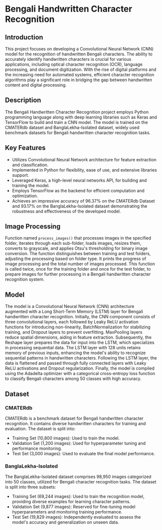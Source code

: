 # Bengali Handwritten Character Recognition

## Introduction
This project focuses on developing a Convolutional Neural Network (CNN) model for the recognition of handwritten Bengali characters. The ability to accurately identify handwritten characters is crucial for various applications, including optical character recognition (OCR), language processing, and document digitization. With the rise of digital platforms and the increasing need for automated systems, efficient character recognition algorithms play a significant role in bridging the gap between handwritten content and digital processing.

## Description
The Bengali Handwritten Character Recognition project employs Python programming language along with deep learning libraries such as Keras and TensorFlow to build and train a CNN model. The model is trained on the CMATERdb dataset and BanglaLekha-Isolated dataset, widely used benchmark datasets for Bengali handwritten character recognition tasks.

## Key Features
- Utilizes Convolutional Neural Network architecture for feature extraction and classification.
- Implemented in Python for flexibility, ease of use, and extensive libraries support.
- Leveraged Keras, a high-level neural networks API, for building and training the model.
- Employs TensorFlow as the backend for efficient computation and optimization.
- Achieves an impressive accuracy of 96.37% on the CMATERdb Dataset and 93.17% on the BanglaLekha-Isolated dataset demonstrating the robustness and effectiveness of the developed model.

## Image Processing
Function named ```process_images()``` that processes images in the specified folder, iterates through each sub-folder, loads images, resizes them, converts to grayscale, and applies Otsu's thresholding for binary image conversion. The function distinguishes between training and test folders, adjusting the processing based on folder type. It prints the progress of image processing and the total number of images processed. This function is called twice, once for the training folder and once for the test folder, to prepare images for further processing in a Bengali handwritten character recognition system.

## Model
The model is a Convolutional Neural Network (CNN) architecture augmented with a Long Short-Term Memory (LSTM) layer for Bengali handwritten character recognition. Initially, the CNN component consists of three convolutional layers, each followed by Leaky ReLU activation functions for introducing non-linearity, BatchNormalization for stabilizing training, and Dropout layers to prevent overfitting. MaxPooling layers reduce spatial dimensions, aiding in feature extraction. Subsequently, the Reshape layer prepares the data for input into the LSTM, which specializes in processing sequential data. The LSTM layer with 128 units retains memory of previous inputs, enhancing the model's ability to recognize sequential patterns in handwritten characters. Following the LSTM layer, the data is flattened and passed through fully connected layers with Leaky ReLU activations and Dropout regularization. Finally, the model is compiled using the Adadelta optimizer with a categorical cross-entropy loss function to classify Bengali characters among 50 classes with high accuracy.

## Dataset
### CMATERdb 
CMATERdb is a benchmark dataset for Bengali handwritten character recognition. It contains diverse handwritten characters for training and evaluation. The dataset is split into:
- Training Set (10,800 images): Used to train the model.
- Validation Set (1,200 images): Used for hyperparameter tuning and performance monitoring.
- Test Set (3,000 images): Used to evaluate the final model performance.

### BanglaLekha-Isolated
The BanglaLekha-Isolated dataset comprises 98,950 images categorized into 50 classes, utilized for Bengali character recognition tasks. The dataset is split into three subsets:
- Training Set (69,244 images): Used to train the recognition model, providing diverse examples for learning character patterns.
- Validation Set (9,877 images): Reserved for fine-tuning model hyperparameters and monitoring training performance.
- Test Set (19,829 images): Independently evaluated to assess the model's accuracy and generalization on unseen data.

